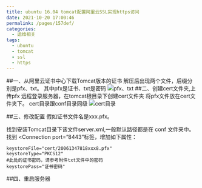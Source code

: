 ```yaml
---
title: ubuntu 16.04 tomcat配置阿里云SSL实现https访问
date: 2021-10-20 17:00:46
permalink: /pages/157def/
categories:
  - 运维相关
tags:
  - ubuntu
  - tomcat
  - ssl
  - https
---
```


##一、从阿里云证书中心下载Tomcat版本的证书
解压后出现两个文件，后缀分别是pfx、txt。
其中pfx是证书、txt是密码
![pfx、txt](https://upload-images.jianshu.io/upload_images/3419720-368eb6a6376048fd.png?imageMogr2/auto-orient/strip%7CimageView2/2/w/1240)
##二、创建cert文件夹,上传pfx
远程登录服务器，在tomcat根目录下创建cert文件夹
将pfx文件放在cert文件夹下。
cert目录跟conf目录同级
![cert目录](https://upload-images.jianshu.io/upload_images/3419720-4b530a274fa0a264.png?imageMogr2/auto-orient/strip%7CimageView2/2/w/1240)

##三、修改配置
假如证书文件名是xxx.pfx。

找到安装Tomcat目录下该文件server.xml,一般默认路径都是在 conf 文件夹中。找到 <Connection port=”8443”标签，增加如下属性：
```
keystoreFile="cert/20061347818xxx8.pfx"
keystoreType="PKCS12"
#此处的证书密码，请参考附件txt文件中的密码
keystorePass="证书密码"
```

##四、重启服务器